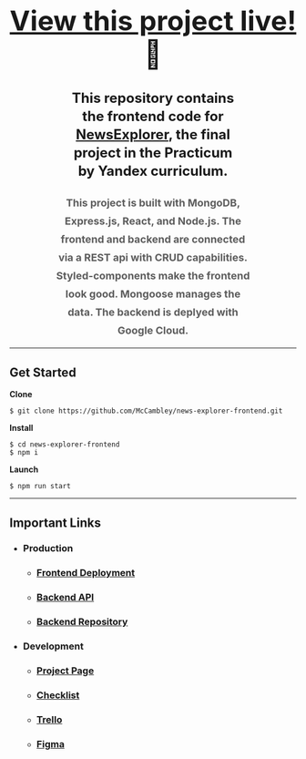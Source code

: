 <h1 style="text-align: center; font-size: 48px"><a href="https://mccambley.github.io/news-explorer-frontend/">View this project live!</a>🎉</h1>

<h2 style="text-align: center; font-size: 24px; line-height: 32px; max-width: 60%; margin: 12px auto 0;">This repository contains the frontend code for <a href="https://mccambley.github.io/news-explorer-frontend/">NewsExplorer</a>, the final project in the Practicum by Yandex curriculum.</h2>

<h3 style="text-align: center; max-width: 70%; margin: 24px auto 0; font-size: 18px; line-height: 32px; opacity: .7;">This project is built with <span style="font-weight: bold;">MongoDB</span>, <span style="font-weight: bold;">Express.js</span>, <span style="font-weight: bold;">React</span>, and <span style="font-weight: bold;">Node.js</span>. The frontend and backend are connected via a <span style="font-weight: bold;">REST api</span> with <span style="font-weight: bold;">CRUD</span> capabilities. <span style="font-weight: bold;">Styled-components</span> make the frontend look good. <span style="font-weight: bold;">Mongoose</span> manages the data. The backend is deplyed with <span style="font-weight: bold;">Google Cloud</span>.</h3>

<!-- ## Overview

### Technologies

- Express.js
- Node -->

---

## Get Started

**Clone**

```
$ git clone https://github.com/McCambley/news-explorer-frontend.git
```

**Install**

```
$ cd news-explorer-frontend
$ npm i
```

**Launch**

```
$ npm run start
```

---

## Important Links

- ### Production

  - ### [Frontend Deployment](https://mccambley.github.io/news-explorer-frontend/)
  - ### [Backend API](https://api.mccambley-news.students.nomoreparties.site/)
  - ### [Backend Repository](https://github.com/McCambley/news-explorer-api)

- ### Development
  - ### [Project Page](https://practicum.yandex.com/learn/web/courses/01d7371d-0a84-4d7d-97a3-84c9a2601943/sprints/4271/topics/4324609a-2c59-4537-b130-6c3d0ccf68ff/lessons/94561dfe-d108-41ec-896a-b5124fb563d0/)
  - ### [Checklist](https://code.s3.yandex.net/web-developer/static/web-diploma-criteria-en/index.html#)
  - ### [Trello](https://trello.com/b/xUrDxii4/final-project)
  - ### [Figma](https://www.figma.com/file/z1bxDn7eBEDlsDhnZ9dtin/Your-Final-Project?node-id=0%3A1)
